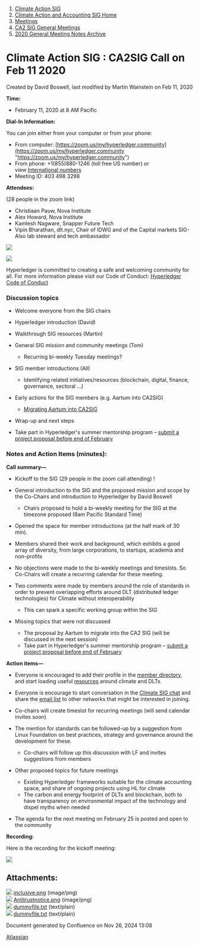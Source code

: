 1. [Climate Action SIG](index.html)
2. [Climate Action and Accounting SIG Home](Climate-Action-and-Accounting-SIG-Home_19005445.html)
3. [Meetings](Meetings_19005583.html)
4. [CA2 SIG General Meetings](CA2-SIG-General-Meetings_19006785.html)
5. [2020 General Meeting Notes Archive](2020-General-Meeting-Notes-Archive_19005643.html)

# Climate Action SIG : CA2SIG Call on Feb 11 2020

Created by David Boswell, last modified by Martin Wainstein on Feb 11, 2020

**Time:**

- February 11, 2020 at 8 AM Pacific

**Dial-In Information:**

You can join either from your computer or from your phone:

- From computer: [https://zoom.us/my/hyperledger.community](https://zoom.us/my/hyperledger.community "https://zoom.us/my/hyperledger.community")
- From phone: +1(855)880-1246 (toll free US number) or view [International numbers](https://zoom.us/u/bAaJoyznp)
- Meeting ID: 403 498 3298

**Attendees:**

(28 people in the zoom link)

- Christiaan Pauw, Nova Institute
- Alex Howard, Nova Institute
- Kamlesh Nagware, Snapper Future Tech
- Vipin Bharathan, dlt.nyc, Chair of IDWG and of the Capital markets SIG-Also lab steward and tech ambassador

**![](attachments/19005642/19005644.png?height=250)**

![](attachments/19005642/19005645.png?height=250)

Hyperledger is committed to creating a safe and welcoming community for all. For more information please visit our Code of Conduct: [Hyperledger Code of Conduct](https://lf-hyperledger.atlassian.net/wiki/display/HYP/Hyperledger+Code+of+Conduct)

### **Discussion topics**

- Welcome everyone from the SIG chairs
- Hyperledger introduction (David)
- Walkthrough SIG resources (Martin)
- General SIG mission and community meetings (Tom)
  
  - Recurring bi-weekly Tuesday meetings?
- SIG member introductions (All)
  
  - Identifying related initiatives/resources (blockchain, digital, finance, governance, sectoral …)
- Early actions for the SIG members (e.g. Aartum into CA2SIG)
  
  - [Migrating Aartum into CA2SIG](https://lists.hyperledger.org/g/climate-sig/topic/migrating_aartum_into/70242284?p=%2C%2C%2C20%2C0%2C0%2C0%3A%3Arecentpostdate%2Fsticky%2C%2C%2C20%2C2%2C0%2C70242284)
- Wrap-up and next steps
- Take part in Hyperledger's summer mentorship program – [submit a project proposal before end of February](https://lf-hyperledger.atlassian.net/wiki/display/INTERN/Mentorship+Projects)

### **Notes and Action Items (minutes):**

**Call summary—**

- Kickoff to the SIG (29 people in the zoom call attending) !
- General introduction to the SIG and the proposed mission and scope by the Co-Chairs and introduction to Hyperledger by David Boswell
  
  - Chairs proposed to hold a bi-weekly meeting for the SIG at the timezone proposed (8am Pacific Standard Time)
- Opened the space for member introductions (at the half mark of 30 min).
- Members shared their work and background, which exhibits a good array of diversity, from large corporations, to startups, academia and non-profits
- No objections were made to the bi-weekly meetings and timeslots. So Co-Chairs will create a recurring calendar for these meeting.
- Two comments were made by members around the role of standards in order to prevent overlapping efforts around DLT (distributed ledger technologies) for Climate without interoperability
  
  - This can spark a specific working group within the SIG
- Missing topics that were not discussed
  
  - The proposal by Aartum to migrate into the CA2 SIG (will be discussed in the next session)
  - Take part in Hyperledger's summer mentorship program – [submit a project proposal before end of February](https://lf-hyperledger.atlassian.net/wiki/display/INTERN/Mentorship+Projects)

**Action items—**

- Everyone is encouraged to add their profile in the [member directory](Member-Directory_19005585.html), and start loading useful [resources](Resources_19005603.html) around climate and DLTs.
- Everyone is encourage to start conversation in the [Climate SIG chat](https://chat.hyperledger.org/channel/climate-action-sig) and share the [email list](https://lists.hyperledger.org/g/climate-sig) to other networks that might be interested in joining.
- Co-chairs will create timeslot for recurring meetings (will send calendar invites soon)
- The mention for standards can be followed-up by a suggestion from Linux Foundation on best practices, strategy and governance around the development for these. 
  
  - Co-chairs will follow up this discussion with LF and invites suggestions from members
- Other proposed topics for future meetings
  
  - Existing Hyperledger frameworks suitable for the climate accounting space, and share of ongoing projects using HL for climate
  - The carbon and energy footprint of DLTs and blockchain, both to have transparency on environmental impact of the technology and dispel myths when needed
- The agenda for the next meeting on February 25 is posted and open to the community

**Recording:** 

Here is the recording for the kickoff meeting:

![](plugins/servlet/confluence/placeholder/unknown-attachment)

## Attachments:

![](images/icons/bullet_blue.gif) [inclusive.png](attachments/19005642/19005645.png) (image/png)  
![](images/icons/bullet_blue.gif) [Antitrustnotice.png](attachments/19005642/19005644.png) (image/png)  
![](images/icons/bullet_blue.gif) [dummyfile.txt](attachments/19005642/19005677.txt) (text/plain)  
![](images/icons/bullet_blue.gif) [dummyfile.txt](attachments/19005642/19005675.txt) (text/plain)

Document generated by Confluence on Nov 26, 2024 13:08

[Atlassian](http://www.atlassian.com/)
